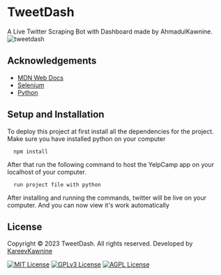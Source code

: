 # TweetDash
A Live Twitter Scraping Bot with Dashboard made by AhmadulKawnine.
![tweetdash](https://github.com/KareevKawnine/TweetDash/assets/73062307/026d29ed-8bc3-4e6f-85a6-88706ae4b113)

## Acknowledgements

 - [MDN Web Docs](https://developer.mozilla.org/en-US/)
 - [Selenium](https://www.selenium.dev/)
 - [Python](https://www.python.org/)
 
## Setup and Installation

To deploy this project at first install all the dependencies for the project. Make sure you have installed python on your computer

```
  npm install
```
After that run the following command to host the YelpCamp app on your localhost of your computer.

```
  run project file with python
```
After installing and running the commands, twitter will be live on your computer. And you can now view it's work automatically

## License
Copyright © 2023 TweetDash. All rights reserved. Developed by [KareevKawnine](https://github.com/kareevkawnine)

[![MIT License](https://img.shields.io/badge/License-MIT-green.svg)](https://choosealicense.com/licenses/mit/)
[![GPLv3 License](https://img.shields.io/badge/License-GPL%20v3-yellow.svg)](https://opensource.org/licenses/)
[![AGPL License](https://img.shields.io/badge/license-AGPL-blue.svg)](http://www.gnu.org/licenses/agpl-3.0)
